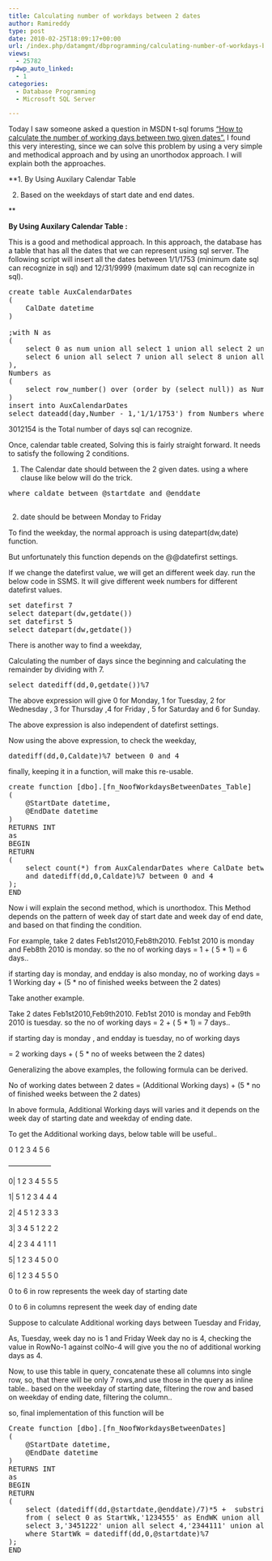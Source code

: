 ```yaml
---
title: Calculating number of workdays between 2 dates
author: Ramireddy
type: post
date: 2010-02-25T18:09:17+00:00
url: /index.php/datamgmt/dbprogramming/calculating-number-of-workdays-between-2/
views:
  - 25782
rp4wp_auto_linked:
  - 1
categories:
  - Database Programming
  - Microsoft SQL Server

---
```

Today I saw someone asked a question in MSDN t-sql forums [&#8220;How to calculate the number of working days between two given dates&#8221;.][1] I found this very interesting, since we can solve this problem by using a very simple and methodical approach and by using an unorthodox approach. I will explain both the approaches.

**1. By Using Auxilary Calendar Table
  
2. Based on the weekdays of start date and end dates.
  
** 

**By Using Auxilary Calendar Table :** 
             
This is a good and methodical approach. In this approach, the database has a table that has all the dates that we can represent using sql server. The following script will insert all the dates between 1/1/1753 (minimum date sql can recognize in sql) and 12/31/9999 (maximum date sql can recognize in sql).

<pre>create table AuxCalendarDates
(
	CalDate datetime
)

;with N as
(
	select 0 as num union all select 1 union all select 2 union all select 3 union all select 4 union all select 5 union all
	select 6 union all select 7 union all select 8 union all select 9	
),
Numbers as
(
	select row_number() over (order by (select null)) as Number from N N,N N1,N N2,N N3,N N4,N N5,N N6
)
insert into AuxCalendarDates
select dateadd(day,Number - 1,'1/1/1753') from Numbers where Number <= 3012154</pre>

3012154 is the Total number of days sql can recognize.

Once, calendar table created, Solving this is fairly straight forward. It needs to satisfy the following 2 conditions.

1. The Calendar date should between the 2 given dates. using a where clause like below will do the trick.

<pre>where caldate between @startdate and @enddate 
   </pre>

2. date should be between Monday to Friday
       
To find the weekday, the normal approach is using datepart(dw,date) function.
  
But unfortunately this function depends on the @@datefirst settings.
  
If we change the datefirst value, we will get an different week day. run the below code in SSMS. It will give different week numbers for different datefirst values.

<pre>set datefirst 7
select datepart(dw,getdate())
set datefirst 5
select datepart(dw,getdate())</pre>

There is another way to find a weekday,
  
Calculating the number of days since the beginning and calculating the remainder by dividing with 7.

<pre>select datediff(dd,0,getdate())%7</pre>

The above expression will give 0 for Monday, 1 for Tuesday, 2 for Wednesday , 3 for Thursday ,4 for Friday , 5 for Saturday and 6 for Sunday.

The above expression is also independent of datefirst settings.

Now using the above expression, to check the weekday, 

<pre>datediff(dd,0,Caldate)%7 between 0 and 4</pre>

finally, keeping it in a function, will make this re-usable.

<pre>create function [dbo].[fn_NoofWorkdaysBetweenDates_Table]
(
	@StartDate datetime,
	@EndDate datetime
)
RETURNS INT
as
BEGIN
RETURN
(
	select count(*) from AuxCalendarDates where CalDate between @startdate and @enddate
	and datediff(dd,0,Caldate)%7 between 0 and 4
);
END</pre>

Now i will explain the second method, which is unorthodox. This Method depends on the pattern of week day of start date and week day of end date, and based on that finding the condition.

For example, take 2 dates Feb1st2010,Feb8th2010. Feb1st 2010 is monday and Feb8th 2010 is monday. so the no of working days = 1 + ( 5 * 1) = 6 days..
   
if starting day is monday, and endday is also monday, no of working days = 1 Working day + (5 * no of finished weeks between the 2 dates)

Take another example.
     
Take 2 dates Feb1st2010,Feb9th2010. Feb1st 2010 is monday and Feb9th 2010 is tuesday. so the no of working days = 2 + ( 5 * 1) = 7 days..

if starting day is monday , and endday is tuesday, no of working days
  
= 2 working days + ( 5 * no of weeks between the 2 dates) 

Generalizing the above examples, the following formula can be derived.

No of working dates between 2 dates = (Additional Working days) + (5 * no of finished weeks between the 2 dates)

In above formula, Additional Working days will varies and it depends on the week day of starting date and weekday of ending date.

To get the Additional working days, below table will be useful..

0 1 2 3 4 5 6
   
&#8212;&#8212;&#8212;&#8212;&#8212;&#8212;
  
0| 1 2 3 4 5 5 5
  
1| 5 1 2 3 4 4 4
  
2| 4 5 1 2 3 3 3
  
3| 3 4 5 1 2 2 2
  
4| 2 3 4 4 1 1 1
  
5| 1 2 3 4 5 0 0
  
6| 1 2 3 4 5 5 0 

0 to 6 in row represents the week day of starting date
  
0 to 6 in columns represent the week day of ending date

Suppose to calculate Additional working days between Tuesday and Friday,

As, Tuesday, week day no is 1 and Friday Week day no is 4, checking the value in RowNo-1 against colNo-4 will give you the no of additional working days as 4.

Now, to use this table in query, concatenate these all columns into single row, so, that there will be only 7 rows,and use those in the query as inline table.. based on the weekday of starting date, filtering the row and based on weekday of ending date, filtering the column..
  
so, final implementation of this function will be

<pre>Create function [dbo].[fn_NoofWorkdaysBetweenDates]
(
	@StartDate datetime,
	@EndDate datetime
)
RETURNS INT
as
BEGIN
RETURN
(
	select (datediff(dd,@startdate,@enddate)/7)*5 +  substring(EndWk,datediff(dd,0,@enddate)%7+1,1)
	from ( select 0 as StartWk,'1234555' as EndWK union all select 1,'5123444' union all select 2,'4512333' union all 
	select 3,'3451222' union all select 4,'2344111' union all select 5,'1234500' union all select 6,'1234550')t
	where StartWk = datediff(dd,0,@startdate)%7
);
END</pre>

 [1]: http://social.msdn.microsoft.com/Forums/en-US/transactsql/thread/479b2888-f228-4154-9595-4c9e9b7a5523